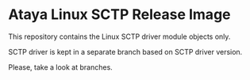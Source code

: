 # Ataya Linux SCTP Release Image

This repository contains the Linux SCTP driver module objects only.

SCTP driver is kept in a separate branch based on SCTP driver version.

Please, take a look at branches.

